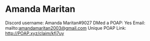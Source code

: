 # Amanda Maritan

Discord username: Amanda Maritan#9027
DMed a POAP: Yes
Email: mailto:amandamaritan2003@gmail.com
Unique POAP Link: http://POAP.xyz/claim/kfj7uy